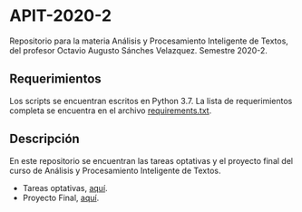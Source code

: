 # APIT-2020-2

Repositorio para la materia Análisis y Procesamiento Inteligente de Textos, del profesor Octavio Augusto Sánches Velazquez. Semestre 2020-2.

## Requerimientos

Los scripts se encuentran escritos en Python 3.7. La lista de requerimientos completa
se encuentra en el archivo [requirements.txt](./requirements.txt).

## Descripción

En este repositorio se encuentran las tareas optativas y el proyecto final 
del curso de Análisis y Procesamiento Inteligente de Textos.

- Tareas optativas, [aquí](./Tareas/).
- Proyecto Final, [aquí](./ProyectoFinal/).